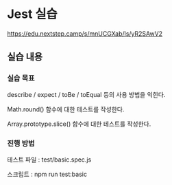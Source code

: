 # Jest 실습 
https://edu.nextstep.camp/s/mnUCGXab/ls/yR2SAwV2

## 실습 내용
### 실습 목표
describe / expect / toBe / toEqual 등의 사용 방법을 익힌다.

Math.round() 함수에 대한 테스트를 작성한다.

Array.prototype.slice() 함수에 대한 테스트를 작성한다.

### 진행 방법
테스트 파일 : test/basic.spec.js

스크립트 : npm run test:basic


